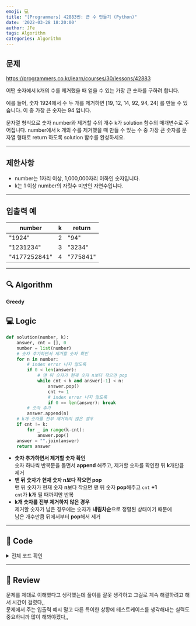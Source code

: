 ```yaml
---
emoji: 💻
title: "[Programmers] 42883번: 큰 수 만들기 (Python)"
date: '2022-03-28 18:20:00'
author: JFe
tags: Algorithm
categories: Algorithm
---
```


## 문제
https://programmers.co.kr/learn/courses/30/lessons/42883

어떤 숫자에서 k개의 수를 제거했을 때 얻을 수 있는 가장 큰 숫자를 구하려 합니다.

예를 들어, 숫자 1924에서 수 두 개를 제거하면 [19, 12, 14, 92, 94, 24] 를 만들 수 있습니다. 이 중 가장 큰 숫자는 94 입니다.

문자열 형식으로 숫자 number와 제거할 수의 개수 k가 solution 함수의 매개변수로 주어집니다. number에서 k 개의 수를 제거했을 때 만들 수 있는 수 중 가장 큰 숫자를 문자열 형태로 return 하도록 solution 함수를 완성하세요.

---

## 제한사항  
- number는 1자리 이상, 1,000,000자리 이하인 숫자입니다.  
- k는 1 이상 number의 자릿수 미만인 자연수입니다.  

---

## 입출력 예  
|number|k|return|
|---|---|---|
|"1924"|2|"94"|
|"1231234"|3|"3234"|
|"4177252841"|4|"775841"|

---

## 🔍 Algorithm
**Greedy**

## 💻 Logic

```Python
def solution(number, k):
    answer, cnt = [], 0
    number = list(number)
    # 숫자 추가하면서 제거할 숫자 확인
    for n in number:
        # index error 나지 않도록
        if 0 < len(answer):
            # 맨 뒤 숫자가 현재 숫자 n보다 작으면 pop
            while cnt < k and answer[-1] < n:
                answer.pop()
                cnt += 1
                # index error 나지 않도록
                if 0 == len(answer): break
        # 숫자 추가
        answer.append(n)
    # k개 숫자를 전부 제거하지 않은 경우
    if cnt != k:
        for _ in range(k-cnt):
            answer.pop()
    answer = "".join(answer)
    return answer
```

- **숫자 추가하면서 제거할 숫자 확인**  
  숫자 하나씩 반복문을 돌면서 **append** 해주고, 제거할 숫자를 확인한 뒤 **k**개만큼 제거  
- **맨 뒤 숫자가 현재 숫자 n보다 작으면 pop**  
  맨 뒤 숫자가 현재 숫자 **n**보다 작으면 맨 뒤 숫자 **pop**해주고 `cnt` **+1**  
  `cnt`가 **k**개 될 때까지만 반복  
- **k개 숫자를 전부 제거하지 않은 경우**  
  제거할 숫자가 남은 경우에는 숫자가 **내림차순**으로 정렬된 상태이기 때문에  
  남은 개수만큼 뒤에서부터 **pop**해서 제거  

---

## 🧩 Code
<details><summary>전체 코드 확인</summary>

```Python
import sys
def solution(number, k):
    answer, cnt = [], 0
    number = list(number)
    # 숫자 추가하면서 제거할 숫자 확인
    for n in number:
        # index error 나지 않도록
        if 0 < len(answer):
            # 맨 뒤 숫자가 현재 숫자 n보다 작으면 pop
            while cnt < k and answer[-1] < n:
                answer.pop()
                cnt += 1
                # index error 나지 않도록
                if 0 == len(answer): break
        # 숫자 추가
        answer.append(n)
    # k개 숫자를 전부 제거하지 않은 경우
    if cnt != k:
        for _ in range(k-cnt):
            answer.pop()
    answer = "".join(answer)
    return answer
```
</details>

---

## 📝 Review

문제를 제대로 이해했다고 생각했는데 풀이를 잘못 생각하고 그걸로 계속 해결하려고 해서 시간이 걸렸다,,  
문제에서 주는 입출력 예시 말고 다른 특이한 상황에 테스트케이스를 생각해내는 실력도 중요하니까 많이 해봐야겠다,,


```toc
```